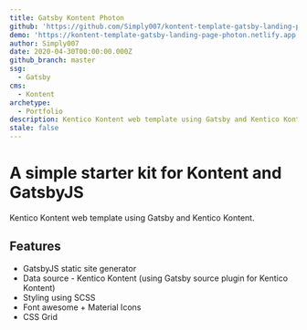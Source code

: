 ```yaml
---
title: Gatsby Kontent Photon
github: 'https://github.com/Simply007/kontent-template-gatsby-landing-page-photon'
demo: 'https://kontent-template-gatsby-landing-page-photon.netlify.app'
author: Simply007
date: 2020-04-30T00:00:00.000Z
github_branch: master
ssg:
  - Gatsby
cms:
  - Kontent
archetype:
  - Portfolio
description: Kentico Kontent web template using Gatsby and Kentico Kontent.
stale: false
---
```


# A simple starter kit for Kontent and GatsbyJS

Kentico Kontent web template using Gatsby and Kentico Kontent.

## Features

* GatsbyJS static site generator
* Data source - Kentico Kontent (using Gatsby source plugin for Kentico Kontent)
* Styling using SCSS
* Font awesome + Material Icons
* CSS Grid
